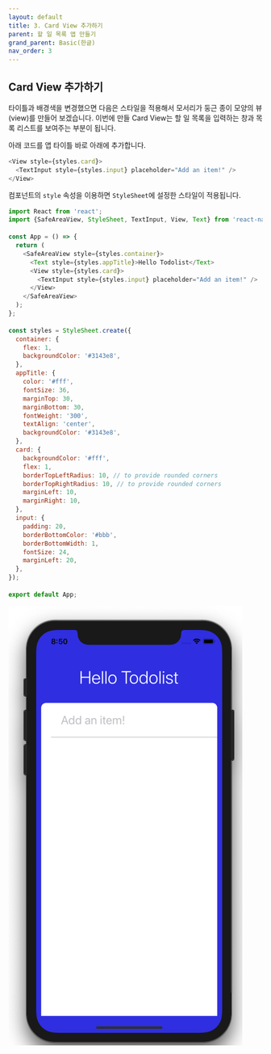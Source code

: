 ```yaml
---
layout: default
title: 3. Card View 추가하기
parent: 할 일 목록 앱 만들기
grand_parent: Basic(한글)
nav_order: 3
---
```


## Card View 추가하기

타이틀과 배경색을 변경했으면 다음은 스타일을 적용해서 모서리가 둥근 종이 모양의 뷰(view)를 만들어 보겠습니다. 이번에 만들 Card View는 할 일 목록을 입력하는 창과 목록 리스트를 보여주는 부분이 됩니다.

아래 코드를 앱 타이틀 바로 아래에 추가합니다.

```js
<View style={styles.card}>
  <TextInput style={styles.input} placeholder="Add an item!" />
</View>
```

컴포넌트의 `style` 속성을 이용하면 `StyleSheet`에 설정한 스타일이 적용됩니다.

```js
import React from 'react';
import {SafeAreaView, StyleSheet, TextInput, View, Text} from 'react-native';

const App = () => {
  return (
    <SafeAreaView style={styles.container}>
      <Text style={styles.appTitle}>Hello Todolist</Text>
      <View style={styles.card}>
        <TextInput style={styles.input} placeholder="Add an item!" />
      </View>
    </SafeAreaView>
  );
};

const styles = StyleSheet.create({
  container: {
    flex: 1,
    backgroundColor: '#3143e8',
  },
  appTitle: {
    color: '#fff',
    fontSize: 36,
    marginTop: 30,
    marginBottom: 30,
    fontWeight: '300',
    textAlign: 'center',
    backgroundColor: '#3143e8',
  },
  card: {
    backgroundColor: '#fff',
    flex: 1,
    borderTopLeftRadius: 10, // to provide rounded corners
    borderTopRightRadius: 10, // to provide rounded corners
    marginLeft: 10,
    marginRight: 10,
  },
  input: {
    padding: 20,
    borderBottomColor: '#bbb',
    borderBottomWidth: 1,
    fontSize: 24,
    marginLeft: 20,
  },
});

export default App;
```

![](../images/cardView.png "cardView.png")
